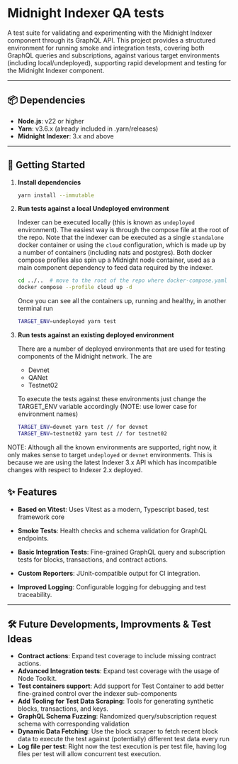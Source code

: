 # Midnight Indexer QA tests

A test suite for validating and experimenting with the Midnight Indexer component through its GraphQL API. 
This project provides a structured environment for running  smoke and integration tests, covering both GraphQL queries and subscriptions, against various target environments (including local/undeployed), supporting rapid development and testing for the Midnight Indexer component.

---

## 📦 Dependencies

- **Node.js**: v22 or higher
- **Yarn**: v3.6.x (already included in .yarn/releases)
- **Midnight Indexer**: 3.x and above

---

## 🚀 Getting Started

1. **Install dependencies**
   ```bash
   yarn install --immutable
   ```

2. **Run tests against a local Undeployed environment**

    Indexer can be executed locally (this is known as `undeployed` environment). The easiest way is through the compose file at the root of the repo. Note that the indexer can be executed as a single `standalone` docker container or using the `cloud` configuration, which is made up by a number of containers (including nats and postgres). Both docker compose profiles also spin up a Midnight node container, used as a main component dependency to feed data required by the indexer.
   ```bash
   cd ../..  # move to the root of the repo where docker-compose.yaml is located
   docker compose --profile cloud up -d
   ```
    Once you can see all the containers up, running and healthy, in another terminal run
   ```bash
   TARGET_ENV=undeployed yarn test
   ```

3. **Run tests against an existing deployed environment**

    There are a number of deployed environments that are used for testing components of the Midnight network. The are 
    - Devnet
    - QANet
    - Testnet02

    To execute the tests against these environments just change the TARGET_ENV variable accordingly (NOTE: use lower case for environment names)
   ```bash
   TARGET_ENV=devnet yarn test // for devnet
   TARGET_ENV=testnet02 yarn test // for testnet02
   ```


NOTE: Although all the known environments are supported, right now, it only makes sense to target `undeployed` or `devnet` environments. 
This is because we are using the latest Indexer 3.x API which has incompatible changes with respect to Indexer 2.x deployed.


## ✨ Features

- **Based on Vitest**: Uses Vitest as a modern, Typescript based, test framework core
- **Smoke Tests**: Health checks and schema validation for GraphQL endpoints.
- **Basic Integration Tests**: Fine-grained GraphQL query and subscription tests for blocks, transactions, and contract actions.
- **Custom Reporters**: JUnit-compatible output for CI integration.

- **Improved Logging**: Configurable logging for debugging and test traceability.

---

## 🛠️ Future Developments, Improvments & Test Ideas

- **Contract actions**: Expand test coverage to include missing contract actions.
- **Advanced Integration tests**: Expand test coverage with the usage of Node Toolkit.
- **Test containers support**: Add support for Test Container to add better fine-grained control over the indexer sub-components
- **Add Tooling for Test Data Scraping**: Tools for generating synthetic blocks, transactions, and keys.
- **GraphQL Schema Fuzzing**: Randomized query/subscription request schema with corresponding validation 
- **Dynamic Data Fetching**: Use the block scraper to fetch recent block data to execute the test against (potentially) different test data every run 
- **Log file per test**: Right now the test execution is per test file, having log files per test will allow concurrent test execution.
